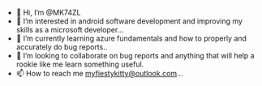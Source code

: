 - 👋 Hi, I’m @MK74ZL
- 👀 I’m interested in android software development and improving my skills as a microsoft developer...
- 🌱 I’m currently learning azure fundamentals and how to properly and accurately do bug reports..
- 💞️ I’m looking to collaborate on bug reports and anything that will help a rookie like me learn something useful.
- 📫 How to reach me myfiestykitty@outlook.com...

<!---
MK74ZL/MK74ZL is a ✨ special ✨ repository because its `README.md` (this file) appears on your GitHub profile.
You can click the Preview link to take a look at your changes.
--->
